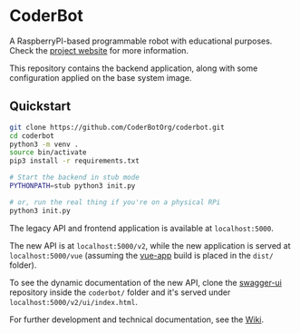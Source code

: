 CoderBot
========

A RaspberryPI-based programmable robot with educational purposes. Check the [project website](https://coderbot.org) for more information.

This repository contains the backend application, along with some configuration applied on the base system image.

## Quickstart

```bash
git clone https://github.com/CoderBotOrg/coderbot.git
cd coderbot
python3 -m venv .
source bin/activate
pip3 install -r requirements.txt

# Start the backend in stub mode
PYTHONPATH=stub python3 init.py

# or, run the real thing if you're on a physical RPi
python3 init.py
```

The legacy API and frontend application is available at `localhost:5000`.

The new API is at `localhost:5000/v2`, while the new application is served at `localhost:5000/vue` (assuming the [vue-app](https://github.com/coderbotorg/vue-app) build is placed in the `dist/` folder).

To see the dynamic documentation of the new API, clone the [swagger-ui](https://github.com/coderbotorg/swagger-ui) repository inside the `coderbot/` folder and it's served under `localhost:5000/v2/ui/index.html`.

For further development and technical documentation, see the [Wiki](https://github.com/CoderBotOrg/coderbot/wiki).
